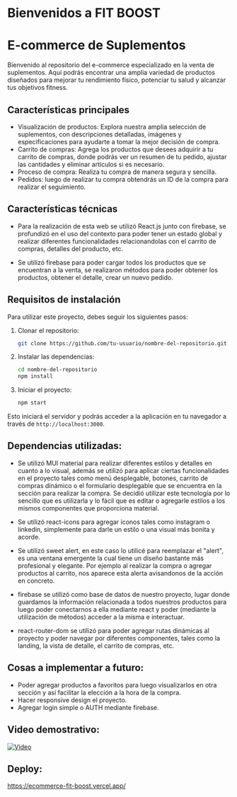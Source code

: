 # Bienvenidos a FIT BOOST
# E-commerce de Suplementos

Bienvenido al repositorio del e-commerce especializado en la venta de suplementos. Aquí podrás encontrar una amplia variedad de productos diseñados para mejorar tu rendimiento físico, potenciar tu salud y alcanzar tus objetivos fitness.

## Características principales

- Visualización de productos: Explora nuestra amplia selección de suplementos, con descripciones detalladas, imágenes y especificaciones para ayudarte a tomar la mejor decisión de compra.
- Carrito de compras: Agrega los productos que desees adquirir a tu carrito de compras, donde podrás ver un resumen de tu pedido, ajustar las cantidades y eliminar artículos si es necesario.
- Proceso de compra: Realiza tu compra de manera segura y sencilla.
- Pedidos: luego de realizar tu compra obtendrás un ID de la compra para realizar el seguimiento.

## Características técnicas

 - Para la realización de esta web se utilizó React.js junto con firebase, se profundizó en el uso del contexto para poder tener un estado global y realizar diferentes funcionalidades relacionandolas con el carrito de compras, detalles del producto, etc.
  
 - Se utilizó firebase para poder cargar todos los productos que se encuentran a la venta, se realizaron métodos para poder obtener los productos, obtener el detalle, crear un nuevo pedido.

## Requisitos de instalación

Para utilizar este proyecto, debes seguir los siguientes pasos:

1. Clonar el repositorio: 

    ```bash
    git clone https://github.com/tu-usuario/nombre-del-repositorio.git
    ```

2. Instalar las dependencias: 

    ```bash
    cd nombre-del-repositorio
    npm install
    ```

3. Iniciar el proyecto:

    ```bash
    npm start
    ```

Esto iniciará el servidor y podrás acceder a la aplicación en tu navegador a través de `http://localhost:3000`.


## Dependencias utilizadas:

- Se utilizó MUI material para realizar diferentes estilos y detalles en cuanto a lo visual, además se utilizó para aplicar ciertas funcionalidades en el proyecto tales como menú desplegable, botones, carrito de compras dinámico o el formulario desplegable que se encuentra en la sección para realizar la compra. Se decidió utilizar este tecnología por lo sencillo que es utilizarla y lo fácil que es editar o agregarle estilos a los mismos componentes que proporciona material.

- Se utilizó react-icons para agregar iconos tales como instagram o linkedin, simplemente para darle un estilo o una visual más bonita y acorde.

- Se utilizó sweet alert, en este caso lo utilicé para reemplazar el "alert", es una ventana emergente la cual tiene un diseño bastante más profesional y elegante. Por ejemplo al realizar la compra o agregar productos al carrito, nos aparece esta alerta avisandonos de la acción en concreto.

- firebase se utilizó como base de datos de nuestro proyecto, lugar donde guardamos la información relacionada a todos nuestros productos para luego poder conectarnos a ella mediante react y poder (mediante la utilización de métodos) acceder a la misma e interactuar.

- react-router-dom se utilizó para poder agregar rutas dinámicas al proyecto y poder navegar por diferentes componentes, tales como la landing, la vista de detalle, el carrito de compras, etc.

## Cosas a implementar a futuro:

- Poder agregar productos a favoritos para luego visualizarlos en otra sección y así facilitar la elección a la hora de la compra.
- Hacer responsive design el proyecto.
- Agregar login simple o AUTH mediante firebase.


## Video demostrativo:

[![Video](https://img.youtube.com/vi/Q-BwEki_F4g/0.jpg)](https://youtu.be/Q-BwEki_F4g)

## Deploy:

https://ecommerce-fit-boost.vercel.app/


